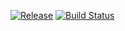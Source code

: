[![Release](https://jitpack.io/v/com.kroegerama/android-kaiteki.svg)](https://jitpack.io/#com.kroegerama/android-kaiteki)
[![Build Status](https://travis-ci.org/kroegerama/android-kaiteki.svg?branch=master)](https://travis-ci.org/kroegerama/android-kaiteki)
